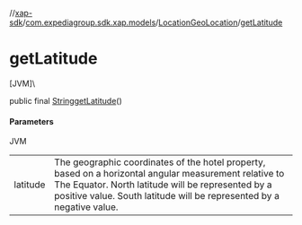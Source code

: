 //[xap-sdk](../../../index.md)/[com.expediagroup.sdk.xap.models](../index.md)/[LocationGeoLocation](index.md)/[getLatitude](get-latitude.md)

# getLatitude

[JVM]\

public final [String](https://docs.oracle.com/javase/8/docs/api/java/lang/String.html)[getLatitude](get-latitude.md)()

#### Parameters

JVM

| | |
|---|---|
| latitude | The geographic coordinates of the hotel property, based on a horizontal angular measurement relative to The Equator.  North latitude will be represented by a positive value.  South latitude will be represented by a negative value. |
